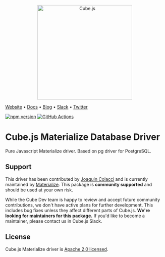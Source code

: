 <p align="center"><a href="https://cube.dev"><img src="https://i.imgur.com/zYHXm4o.png" alt="Cube.js" width="300px"></a></p>

[Website](https://cube.dev) • [Docs](https://cube.dev/docs) • [Blog](https://cube.dev/blog) • [Slack](https://slack.cube.dev) • [Twitter](https://twitter.com/the_cube_dev)

[![npm version](https://badge.fury.io/js/%40cubejs-backend%2Fserver.svg)](https://badge.fury.io/js/%40cubejs-backend%2Fserver)
[![GitHub Actions](https://github.com/cube-js/cube.js/workflows/Build/badge.svg)](https://github.com/cube-js/cube.js/actions?query=workflow%3ABuild+branch%3Amaster)

# Cube.js Materialize Database Driver

Pure Javascript Materialize driver. Based on pg driver for PostgreSQL.

## Support

This driver has been contributed by [Joaquin Colacci](https://github.com/joacoc) and is currently maintained by [Materialize](https://www.materialize.com/s/chat). This package is **community supported** and should be used at your own risk.

While the Cube Dev team is happy to review and accept future community contributions, we don't have active plans for further development. This includes bug fixes unless they affect different parts of Cube.js. **We're looking for maintainers for this package.** If you'd like to become a maintainer, please contact us in Cube.js Slack. 

## License

Cube.js Materialize driver is [Apache 2.0 licensed](./LICENSE).

